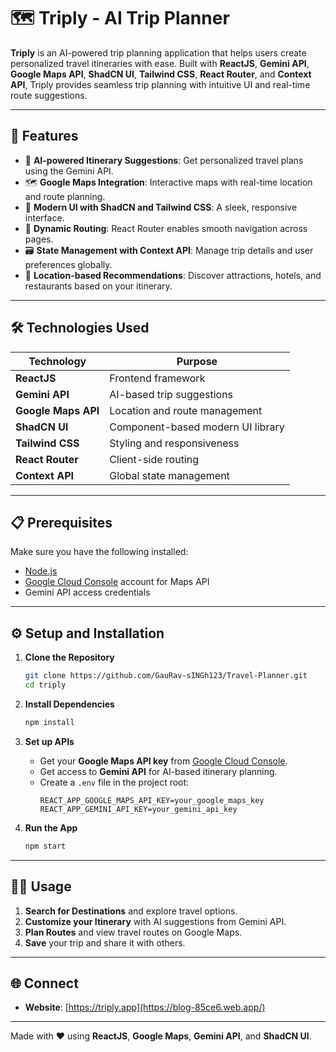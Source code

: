 
# 🗺️ Triply - AI Trip Planner

**Triply** is an AI-powered trip planning application that helps users create personalized travel itineraries with ease. Built with **ReactJS**, **Gemini API**, **Google Maps API**, **ShadCN UI**, **Tailwind CSS**, **React Router**, and **Context API**, Triply provides seamless trip planning with intuitive UI and real-time route suggestions.

---

## 🚀 Features

- 🤖 **AI-powered Itinerary Suggestions**: Get personalized travel plans using the Gemini API.  
- 🗺️ **Google Maps Integration**: Interactive maps with real-time location and route planning.  
- 🎨 **Modern UI with ShadCN and Tailwind CSS**: A sleek, responsive interface.  
- 🔄 **Dynamic Routing**: React Router enables smooth navigation across pages.  
- 🗃️ **State Management with Context API**: Manage trip details and user preferences globally.  
- 📍 **Location-based Recommendations**: Discover attractions, hotels, and restaurants based on your itinerary.

---

## 🛠️ Technologies Used

| Technology            | Purpose                           |
|-----------------------|-----------------------------------|
| **ReactJS**           | Frontend framework                |
| **Gemini API**        | AI-based trip suggestions         |
| **Google Maps API**   | Location and route management     |
| **ShadCN UI**         | Component-based modern UI library|
| **Tailwind CSS**      | Styling and responsiveness        |
| **React Router**      | Client-side routing               |
| **Context API**       | Global state management           |

---

## 📋 Prerequisites

Make sure you have the following installed:

- [Node.js](https://nodejs.org)  
- [Google Cloud Console](https://console.cloud.google.com) account for Maps API  
- Gemini API access credentials  

---

## ⚙️ Setup and Installation

1. **Clone the Repository**  
   ```bash
   git clone https://github.com/GauRav-sINGh123/Travel-Planner.git
   cd triply
   ```

2. **Install Dependencies**  
   ```bash
   npm install
   ```

3. **Set up APIs**  
   - Get your **Google Maps API key** from [Google Cloud Console](https://console.cloud.google.com).  
   - Get access to **Gemini API** for AI-based itinerary planning.
   - Create a `.env` file in the project root:
     ```dotenv
     REACT_APP_GOOGLE_MAPS_API_KEY=your_google_maps_key
     REACT_APP_GEMINI_API_KEY=your_gemini_api_key
     ```

4. **Run the App**  
   ```bash
   npm start
   ```

---

## 🧑‍💻 Usage

1. **Search for Destinations** and explore travel options.  
2. **Customize your Itinerary** with AI suggestions from Gemini API.  
3. **Plan Routes** and view travel routes on Google Maps.  
4. **Save** your trip and share it with others.

---


## 🌐 Connect

- **Website**: [https://triply.app](https://blog-85ce6.web.app/)  


---

Made with ❤️ using **ReactJS**, **Google Maps**, **Gemini API**, and **ShadCN UI**.
